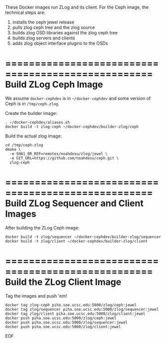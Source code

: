 These Docker images run ZLog and its client. For the Ceph image, the technical
steps are:

1. installs the ceph jewel release
2. pulls zlog ceph tree and the zlog source
2. builds zlog OSD libraries against the zlog ceph tree
4. builds zlog servers and clients
5. adds zlog object interface plugins to the OSDs

===================================================
Build ZLog Ceph Image
===================================================

We assume `docker-cephdev` is in `~/docker-cephdev` and some version of Ceph is
in `/tmp/ceph-zlog`.

Create the builder image:

    . ~/docker-cephdev/aliases.sh
    docker build -t zlog-ceph ~/docker-cephdev/builder-zlog/ceph

Build the actual zlog image:

    cd /tmp/ceph-zlog
    dmake \
      -e SHA1_OR_REF=remotes/noahdesu/zlog/jewel \
      -e GIT_URL=https://github.com/noahdesu/ceph.git \
      zlog-ceph

===================================================
Build ZLog Sequencer and Client Images
===================================================

After building the ZLog Ceph image: 

    docker build -t zlog/sequencer ~/docker-cephdev/builder-zlog/sequencer
    docker build -t zlog/client ~/docker-cephdev/builder-zlog/client

===================================================
Build the ZLog Client Image
===================================================
    
Tag the images and push 'em!

    docker tag zlog-ceph piha.soe.ucsc.edu:5000/zlog/ceph:jewel
    docker tag zlog/sequencer piha.soe.ucsc.edu:5000/zlog/sequencer:jewel
    docker tag zlog/client piha.soe.ucsc.edu:5000/zlog/client:jewel
    docker push piha.soe.ucsc.edu:5000/zlog/ceph:jewel
    docker push piha.soe.ucsc.edu:5000/zlog/sequencer:jewel
    docker push piha.soe.ucsc.edu:5000/zlog/client:jewel

EOF
